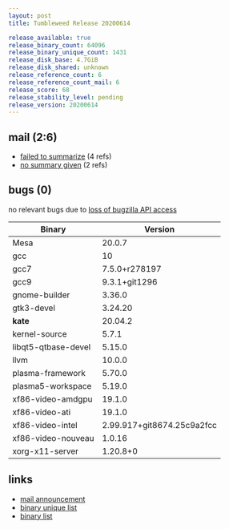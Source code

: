 ```yaml
---
layout: post
title: Tumbleweed Release 20200614

release_available: true
release_binary_count: 64096
release_binary_unique_count: 1431
release_disk_base: 4.7GiB
release_disk_shared: unknown
release_reference_count: 6
release_reference_count_mail: 6
release_score: 68
release_stability_level: pending
release_version: 20200614
---
```


## mail (2:6)

- [failed to summarize](https://lists.opensuse.org/opensuse-factory/2020-06/msg00186.html) (4 refs)
- [no summary given](https://lists.opensuse.org/opensuse-factory/2020-06/msg00189.html) (2 refs)

## bugs (0)

<!--more-->

no relevant bugs due to [loss of bugzilla API access](https://bugzilla.opensuse.org/show_bug.cgi?id=1157722)

Binary | Version
--- | ---
Mesa | 20.0.7
gcc | 10
gcc7 | 7.5.0+r278197
gcc9 | 9.3.1+git1296
gnome-builder | 3.36.0
gtk3-devel | 3.24.20
**kate** | 20.04.2
kernel-source | 5.7.1
libqt5-qtbase-devel | 5.15.0
llvm | 10.0.0
plasma-framework | 5.70.0
plasma5-workspace | 5.19.0
xf86-video-amdgpu | 19.1.0
xf86-video-ati | 19.1.0
xf86-video-intel | 2.99.917+git8674.25c9a2fcc
xf86-video-nouveau | 1.0.16
xorg-x11-server | 1.20.8+0

## links

- [mail announcement](https://lists.opensuse.org/opensuse-factory/2020-06/msg00179.html)
- [binary unique list](http://download.opensuse.org/history/20200614/rpm.unique.list)
- [binary list](http://download.opensuse.org/history/20200614/rpm.list)
